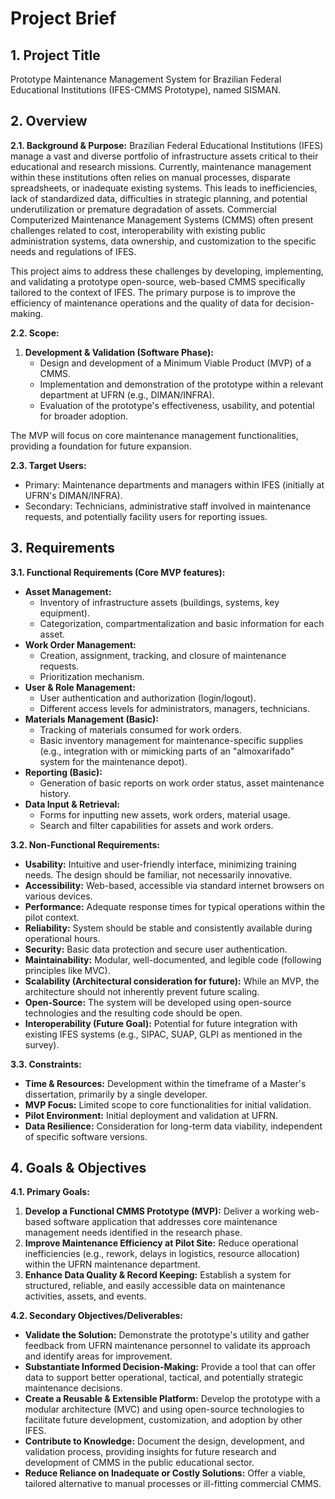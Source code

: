 # Project Brief
## 1. Project Title
Prototype Maintenance Management System for Brazilian Federal Educational Institutions (IFES-CMMS Prototype), named SISMAN.

## 2. Overview

**2.1. Background & Purpose:**
Brazilian Federal Educational Institutions (IFES) manage a vast and diverse portfolio of infrastructure assets critical to their educational and research missions. Currently, maintenance management within these institutions often relies on manual processes, disparate spreadsheets, or inadequate existing systems. This leads to inefficiencies, lack of standardized data, difficulties in strategic planning, and potential underutilization or premature degradation of assets. Commercial Computerized Maintenance Management Systems (CMMS) often present challenges related to cost, interoperability with existing public administration systems, data ownership, and customization to the specific needs and regulations of IFES.

This project aims to address these challenges by developing, implementing, and validating a prototype open-source, web-based CMMS specifically tailored to the context of IFES. The primary purpose is to improve the efficiency of maintenance operations and the quality of data for decision-making.

**2.2. Scope:**
1.  **Development & Validation (Software Phase):**
    *   Design and development of a Minimum Viable Product (MVP) of a CMMS.
    *   Implementation and demonstration of the prototype within a relevant department at UFRN (e.g., DIMAN/INFRA).
    *   Evaluation of the prototype's effectiveness, usability, and potential for broader adoption.

The MVP will focus on core maintenance management functionalities, providing a foundation for future expansion.

**2.3. Target Users:**
*   Primary: Maintenance departments and managers within IFES (initially at UFRN's DIMAN/INFRA).
*   Secondary: Technicians, administrative staff involved in maintenance requests, and potentially facility users for reporting issues.

## 3. Requirements

**3.1. Functional Requirements (Core MVP features):**
*   **Asset Management:**
    *   Inventory of infrastructure assets (buildings, systems, key equipment).
    *   Categorization, compartmentalization and basic information for each asset.
*   **Work Order Management:**
    *   Creation, assignment, tracking, and closure of maintenance requests.
    *   Prioritization mechanism.
*   **User & Role Management:**
    *   User authentication and authorization (login/logout).
    *   Different access levels for administrators, managers, technicians.
*   **Materials Management (Basic):**
    *   Tracking of materials consumed for work orders.
    *   Basic inventory management for maintenance-specific supplies (e.g., integration with or mimicking parts of an "almoxarifado" system for the maintenance depot).
*   **Reporting (Basic):**
    *   Generation of basic reports on work order status, asset maintenance history.
*   **Data Input & Retrieval:**
    *   Forms for inputting new assets, work orders, material usage.
    *   Search and filter capabilities for assets and work orders.

**3.2. Non-Functional Requirements:**
*   **Usability:** Intuitive and user-friendly interface, minimizing training needs. The design should be familiar, not necessarily innovative.
*   **Accessibility:** Web-based, accessible via standard internet browsers on various devices.
*   **Performance:** Adequate response times for typical operations within the pilot context.
*   **Reliability:** System should be stable and consistently available during operational hours.
*   **Security:** Basic data protection and secure user authentication.
*   **Maintainability:** Modular, well-documented, and legible code (following principles like MVC).
*   **Scalability (Architectural consideration for future):** While an MVP, the architecture should not inherently prevent future scaling.
*   **Open-Source:** The system will be developed using open-source technologies and the resulting code should be open.
*   **Interoperability (Future Goal):** Potential for future integration with existing IFES systems (e.g., SIPAC, SUAP, GLPI as mentioned in the survey).

**3.3. Constraints:**
*   **Time & Resources:** Development within the timeframe of a Master's dissertation, primarily by a single developer.
*   **MVP Focus:** Limited scope to core functionalities for initial validation.
*   **Pilot Environment:** Initial deployment and validation at UFRN.
*   **Data Resilience:** Consideration for long-term data viability, independent of specific software versions.

## 4. Goals & Objectives

**4.1. Primary Goals:**
1.  **Develop a Functional CMMS Prototype (MVP):** Deliver a working web-based software application that addresses core maintenance management needs identified in the research phase.
2.  **Improve Maintenance Efficiency at Pilot Site:** Reduce operational inefficiencies (e.g., rework, delays in logistics, resource allocation) within the UFRN maintenance department.
3.  **Enhance Data Quality & Record Keeping:** Establish a system for structured, reliable, and easily accessible data on maintenance activities, assets, and events.

**4.2. Secondary Objectives/Deliverables:**
*   **Validate the Solution:** Demonstrate the prototype's utility and gather feedback from UFRN maintenance personnel to validate its approach and identify areas for improvement.
*   **Substantiate Informed Decision-Making:** Provide a tool that can offer data to support better operational, tactical, and potentially strategic maintenance decisions.
*   **Create a Reusable & Extensible Platform:** Develop the prototype with a modular architecture (MVC) and using open-source technologies to facilitate future development, customization, and adoption by other IFES.
*   **Contribute to Knowledge:** Document the design, development, and validation process, providing insights for future research and development of CMMS in the public educational sector.
*   **Reduce Reliance on Inadequate or Costly Solutions:** Offer a viable, tailored alternative to manual processes or ill-fitting commercial CMMS.
